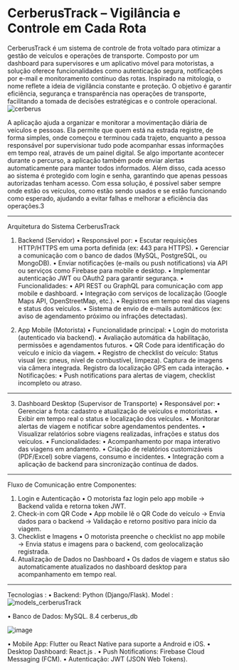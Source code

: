 # CerberusTrack – Vigilância e Controle em Cada Rota
CerberusTrack é um sistema de controle de frota voltado para otimizar a gestão de veículos e operações de transporte. Composto por um dashboard para supervisores e um aplicativo móvel para motoristas, a solução oferece funcionalidades como autenticação segura, notificações por e-mail e monitoramento contínuo das rotas. Inspirado na mitologia, o nome reflete a ideia de vigilância constante e proteção. O objetivo é garantir eficiência, segurança e transparência nas operações de transporte, facilitando a tomada de decisões estratégicas e o controle operacional.
![cerberus](https://github.com/user-attachments/assets/a1ca4184-ae91-440f-bfa9-18c191f81984)

A aplicação ajuda a organizar e monitorar a movimentação diária de veículos e pessoas. Ela permite que quem está na estrada registre, de forma simples, onde começou e terminou cada trajeto, enquanto a pessoa responsável por supervisionar tudo pode acompanhar essas informações em tempo real, através de um painel digital.
Se algo importante acontecer durante o percurso, a aplicação também pode enviar alertas automaticamente para manter todos informados. Além disso, cada acesso ao sistema é protegido com login e senha, garantindo que apenas pessoas autorizadas tenham acesso.
Com essa solução, é possível saber sempre onde estão os veículos, como estão sendo usados e se estão funcionando como esperado, ajudando a evitar falhas e melhorar a eficiência das operações.3
________________________________________

Arquitetura do Sistema CerberusTrack
1. Backend (Servidor)
•	Responsável por:
•	Escutar requisições HTTP/HTTPS em uma porta definida (ex: 443 para HTTPS).
•		Gerenciar a comunicação com o banco de dados (MySQL, PostgreSQL, ou MongoDB).
•		Enviar notificações (e-mails ou push notifications) via API ou serviços como Firebase para mobile e desktop.
•		Implementar autenticação JWT ou OAuth2 para garantir segurança.
•	Funcionalidades:
•		API REST ou GraphQL para comunicação com app mobile e dashboard.
•	Integração com serviços de localização (Google Maps API, OpenStreetMap, etc.).
•		Registros em tempo real das viagens e status dos veículos.
•	Sistema de envio de e-mails automáticos (ex: aviso de agendamento próximo ou infrações detectadas).

2. App Mobile (Motorista)
•	Funcionalidade principal:
•		Login do motorista (autenticado via backend).
•		Avaliação automática da habilitação, permissões e agendamentos futuros.
•		QR Code para identificação do veículo e início da viagem.
•		Registro de checklist do veículo:
  	Status visual (ex: pneus, nível de combustível, limpeza).
    Captura de imagens via câmera integrada.
  	Registro da localização GPS em cada interação.
•	Notificações:
•		Push notifications para alertas de viagem, checklist incompleto ou atraso.
________________________________________
3. Dashboard Desktop (Supervisor de Transporte)
•	Responsável por:
•		Gerenciar a frota: cadastro e atualização de veículos e motoristas.
•		Exibir em tempo real o status e localização dos veículos.
•		Monitorar alertas de viagem e notificar sobre agendamentos pendentes.
•		Visualizar relatórios sobre viagens realizadas, infrações e status dos veículos.
•	Funcionalidades:
•		Acompanhamento por mapa interativo das viagens em andamento.
•		Criação de relatórios customizáveis (PDF/Excel) sobre viagens, consumo e incidentes.
•		Integração com a aplicação de backend para sincronização contínua de dados.
________________________________________
Fluxo de Comunicação entre Componentes:
1.	Login e Autenticação
•		O motorista faz login pelo app mobile → Backend valida e retorna token JWT.
2.	Check-in com QR Code
•		App mobile lê o QR Code do veículo → Envia dados para o backend → Validação e retorno positivo para início da viagem.
3.	Checklist e Imagens
•		O motorista preenche o checklist no app mobile → Envia status e imagens para o backend, com geolocalização registrada.
4.	Atualização de Dados no Dashboard
•		Os dados de viagem e status são automaticamente atualizados no dashboard desktop para acompanhamento em tempo real.
________________________________________
Tecnologias :
•	Backend: Python (Django/Flask).
Model :![models_cerberusTrack](https://github.com/user-attachments/assets/6ded97e5-135f-4faf-bb53-9fffa1390156)

•	Banco de Dados:  MySQL. 8.4   cerberus_db  
 
![image](https://github.com/user-attachments/assets/60e88885-f4c3-4d23-9367-a88cd97849f1)

•	Mobile App: Flutter ou React Native para suporte a Android e iOS.
•	Desktop Dashboard: React.js .
•	Push Notifications: Firebase Cloud Messaging (FCM).
•	Autenticação: JWT (JSON Web Tokens).


